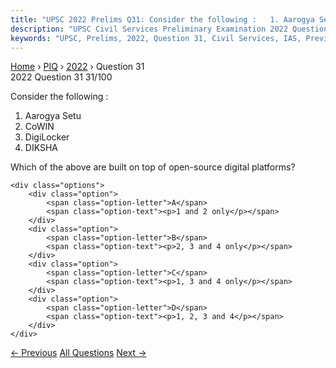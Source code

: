 ```yaml
---
title: "UPSC 2022 Prelims Q31: Consider the following :   1. Aarogya Setu   2. CoWIN   3. D..."
description: "UPSC Civil Services Preliminary Examination 2022 Question 31 with options and answer"
keywords: "UPSC, Prelims, 2022, Question 31, Civil Services, IAS, Previous Year Questions"
---
```


<nav class="breadcrumb">
    <a href="../../">Home</a>
    <span>›</span>
    <a href="../">PIQ</a>
    <span>›</span>
    <a href="./">2022</a>
    <span>›</span>
    <span>Question 31</span>
</nav>

<div class="question-header">
    <div class="question-meta">
        <span class="year-badge">2022</span>
        <span class="question-number">Question 31</span>
        <span class="progress">31/100</span>
    </div>
    <div class="progress-bar">
        <div class="progress-fill" style="width: 31.0%"></div>
    </div>
</div>

<div class="question-content">
    <div class="question-text">
        <p>Consider the following :</p>
<ol>
<li>Aarogya Setu</li>
<li>CoWIN</li>
<li>DigiLocker</li>
<li>DIKSHA</li>
</ol>
<p>Which of the above are built on top of open-source digital platforms?</p>
    </div>
    
    <div class="options">
        <div class="option">
            <span class="option-letter">A</span>
            <span class="option-text"><p>1 and 2 only</p></span>
        </div>
        <div class="option">
            <span class="option-letter">B</span>
            <span class="option-text"><p>2, 3 and 4 only</p></span>
        </div>
        <div class="option">
            <span class="option-letter">C</span>
            <span class="option-text"><p>1, 3 and 4 only</p></span>
        </div>
        <div class="option">
            <span class="option-letter">D</span>
            <span class="option-text"><p>1, 2, 3 and 4</p></span>
        </div>
    </div>
</div>

<div class="question-nav">
    <a href="../q030-consider-the-following-pairs-wetland-lake-location/" class="nav-btn prev">← Previous</a>
    <a href="../" class="nav-btn center">All Questions</a>
    <a href="../q032-with-reference-to-web-30-consider-the-following-st/" class="nav-btn next">Next →</a>
</div>

